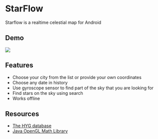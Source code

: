 # StarFlow

Starflow is a realtime celestial map for Android

## Demo

![](demo.gif)

## Features
- Choose your city from the list or provide your own coordinates
- Choose any date in history
- Use gyroscope sensor to find part of the sky that you are looking for
- Find stars on the sky using search
- Works offline

## Resources
- [The HYG database](http://www.astronexus.com/hyg)
- [Java OpenGL Math Library](https://github.com/JOML-CI/JOML)
